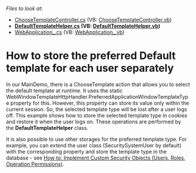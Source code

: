 <!-- default file list -->
*Files to look at*:

* [ChooseTemplateController.cs](./CS/WebSolution2.Module.Web/ChooseTemplateController.cs) (VB: [ChooseTemplateController.vb](./VB/WebSolution2.Module.Web/ChooseTemplateController.vb))
* **[DefaultTemplateHelper.cs](./CS/WebSolution2.Module.Web/DefaultTemplateHelper.cs) (VB: [DefaultTemplateHelper.vb](./VB/WebSolution2.Module.Web/DefaultTemplateHelper.vb))**
* [WebApplication_.cs](./CS/WebSolution2.Web/ApplicationCode/WebApplication_.cs) (VB: [WebApplication_.vb](./VB/WebSolution2.Web/ApplicationCode/WebApplication_.vb))
<!-- default file list end -->
# How to store the preferred Default template for each user separately


<p>In our MainDemo, there is a ChooseTemplate action that allows you to select the default template at runtime. It uses the static WebWindowTemplateHttpHandler.PreferredApplicationWindowTemplateType property for this. However, this property can store its value only within the current session. So, the selected template type will be lost after a user logs off. This example shows how to store the selected template type in cookies and restore it when the user logs on. These operations are performed by the <strong>DefaultTemplateHelper</strong> class.</p><p>It is also possible to use other storages for the preferred template type. For example, you can extend the user class (SecuritySystemUser by default) with the corresponding property and store the template type in the database - see <a href="http://documentation.devexpress.com/#Xaf/CustomDocument3384"><u>How to: Implement Custom Security Objects (Users, Roles, Operation Permissions)</u></a>.</p>

<br/>


